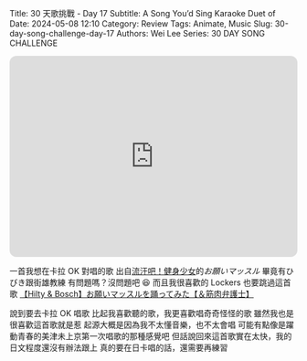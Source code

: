 Title: 30 天歌挑戰 - Day 17
Subtitle: A Song You’d Sing Karaoke Duet of
Date: 2024-05-08 12:10
Category: Review
Tags: Animate, Music
Slug: 30-day-song-challenge-day-17
Authors: Wei Lee
Series: 30 DAY SONG CHALLENGE

<iframe style="border-radius:12px" src="https://open.spotify.com/embed/track/5no7mcSWpXEiA9TfsOcIEd?utm_source=generator" width="100%" height="352" frameBorder="0" allowfullscreen="" allow="autoplay; clipboard-write; encrypted-media; fullscreen; picture-in-picture" loading="lazy"></iframe>

<!--more-->

一首我想在卡拉 OK 對唱的歌
出自[流汗吧！健身少女](https://ani.gamer.com.tw/animeVideo.php?sn=12644)的*お願いマッスル*
畢竟有ひびき跟街雄教練
有問題嗎？沒問題吧 😆
而且我很喜歡的 Lockers 也要跳過這首歌 [【Hilty & Bosch】お願いマッスルを踊ってみた【＆筋肉弁護士】](https://www.youtube.com/watch?v=p_e0HQNhI4g)

說到要去卡拉 OK 唱歌
比起我喜歡聽的歌，我更喜歡唱奇奇怪怪的歌
雖然我也是很喜歡這首歌就是惹
起源大概是因為我不太懂音樂，也不太會唱
可能有點像是躍動青春的美津未上京第一次唱歌的那種感覺吧
但話說回來這首歌實在太快，我的日文程度還沒有辦法跟上
真的要在日卡唱的話，還需要再練習
